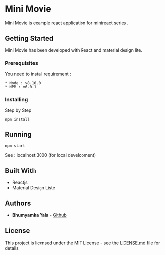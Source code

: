 # Mini Movie

Mini Movie is example react application for minireact series .

## Getting Started

Mini Movie has been developed with React and material design lite.

### Prerequisites

You need to install requirement :

```
* Node : v8.10.0
* NPM : v6.0.1
```

### Installing

Step by Step

```
npm install
```

## Running

```
npm start
```

See : localhost:3000 (for local development)


## Built With

* Reactjs
* Material Design Liste

## Authors

* **Bhumyamka Yala**  - [Github](https://github.com/bhumyamka)

## License

This project is licensed under the MIT License - see the [LICENSE.md](LICENSE.md) file for details
